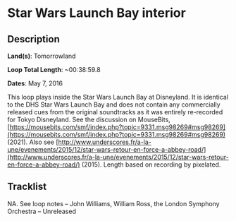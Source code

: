 # Star Wars Launch Bay interior

## Description

**Land(s)**: Tomorrowland

**Loop Total Length**: ~00:38:59.8

**Dates**: May 7, 2016

This loop plays inside the Star Wars Launch Bay at Disneyland. It is identical to the DHS Star Wars Launch Bay and does not contain any commercially released cues from the original soundtracks as it was entirely re-recorded for Tokyo Disneyland. See the discussion on MouseBits, [https://mousebits.com/smf/index.php?topic=9331.msg98269#msg98269](https://mousebits.com/smf/index.php?topic=9331.msg98269#msg98269) (2021). Also see [http://www.underscores.fr/a-la-une/evenements/2015/12/star-wars-retour-en-force-a-abbey-road/](http://www.underscores.fr/a-la-une/evenements/2015/12/star-wars-retour-en-force-a-abbey-road/) (2015). Length based on recording by pixelated.

## Tracklist

NA\. See loop notes – John Williams, William Ross, the London Symphony Orchestra – Unreleased


